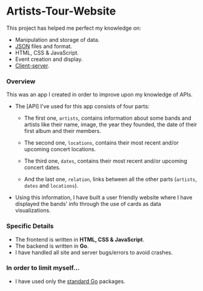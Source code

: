 # Artists-Tour-Website

This project has helped me perfect my knowledge on:

- Manipulation and storage of data.
- [JSON](https://www.json.org/json-en.html) files and format.
- HTML, CSS & JavaScript.
- Event creation and display.
- [Client-server](https://developer.mozilla.org/en-US/docs/Learn/Server-side/First_steps/Client-Server_overview).

### Overview

This was an app I created in order to improve upon my knowledge of APIs.

- The [API] I've used for this app consists of four parts:

  - The first one, `artists`, contains information about some bands and artists like their name, image, the year they founded, the date of their first album and their members.

  - The second one, `locations`, contains their most recent and/or upcoming concert locations.

  - The third one, `dates`, contains their most recent and/or upcoming concert dates.

  - And the last one, `relation`, links between all the other parts (`artists`, `dates` and `locations`).

- Using this information, I have built a user friendly website where I have displayed the bands' info through the use of cards as data visualizations.

### Specific Details

- The frontend is written in **HTML, CSS & JavaScript**.
- The backend is written in **Go**.
- I have handled all site and server bugs/errors to avoid crashes.

### In order to limit myself...

- I have used only the [standard Go](https://golang.org/pkg/) packages.
